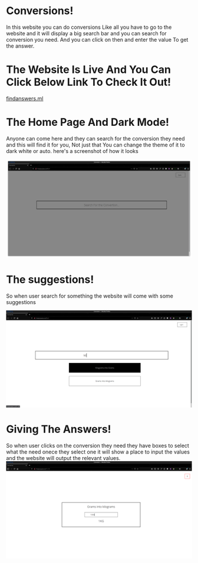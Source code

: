 # Conversions!

In this website you can do conversions Like all you have to go to the website
and it will display a big search bar and you can search for conversion you need. And you can click on then and enter the value To get the answer.

# The Website Is Live And You Can Click Below Link To Check It Out!
[findanswers.ml](http://findanswers.ml/)


# The Home Page And Dark Mode!

Anyone can come here and they can search for the conversion they need and this will find it for you, Not just that
You can change the theme of it to dark white or auto.
here's a screenshot of how it looks

![screenshothome](https://github.com/d4az/Convertions/blob/main/images/home.png)


# The suggestions!

So when user search for something the website will come with some suggestions

![screenshotonsearch](https://github.com/d4az/Convertions/blob/main/images/searching.png)


# Giving The Answers!

So when user clicks on the conversion they need they have boxes to select what the need onece they select one it will show a place to input the values and the
website will output the relevant  values.
![screenshotoffuntion](https://github.com/d4az/Convertions/blob/main/images/funtion.png)

